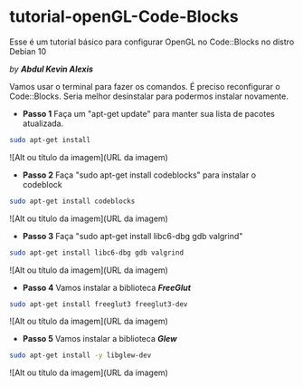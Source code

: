 # tutorial-openGL-Code-Blocks
Esse é um tutorial básico para configurar OpenGL no Code::Blocks no distro Debian 10

_by **Abdul Kevin Alexis**_

Vamos usar o terminal para fazer os comandos. É preciso reconfigurar o Code::Blocks. Seria melhor desinstalar para podermos instalar novamente.

* __Passo 1__ Faça um "apt-get update" para manter sua lista de pacotes atualizada.
~~~bash
sudo apt-get install
~~~
![Alt ou título da imagem](URL da imagem)

* __Passo 2__  Faça "sudo apt-get install codeblocks" para instalar o codeblock
~~~bash
sudo apt-get install codeblocks
~~~
![Alt ou título da imagem](URL da imagem)

* __Passo 3__  Faça "sudo apt-get install libc6-dbg gdb valgrind"
~~~bash
sudo apt-get install libc6-dbg gdb valgrind 
~~~
![Alt ou título da imagem](URL da imagem)

* __Passo 4__ Vamos instalar a biblioteca _**FreeGlut**_
~~~bash
sudo apt-get install freeglut3 freeglut3-dev
~~~
![Alt ou título da imagem](URL da imagem)

* __Passo 5__ Vamos instalar a biblioteca _**Glew**_
~~~bash
sudo apt-get install -y libglew-dev
~~~
![Alt ou título da imagem](URL da imagem)
